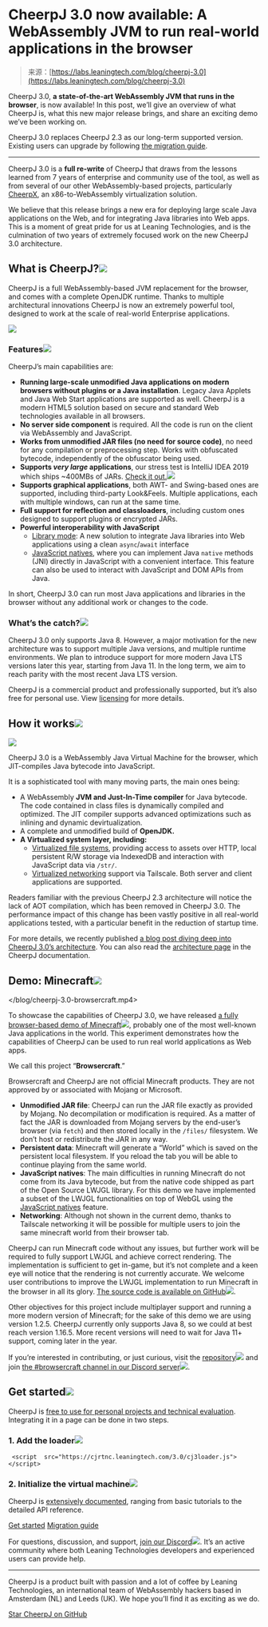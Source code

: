 <!--yml
category: 未分类
date: 2024-05-27 14:30:26
-->

# CheerpJ 3.0 now available: A WebAssembly JVM to run real-world applications in the browser

> 来源：[https://labs.leaningtech.com/blog/cheerpj-3.0](https://labs.leaningtech.com/blog/cheerpj-3.0)

CheerpJ 3.0, **a state-of-the-art WebAssembly JVM that runs in the browser**, is now available! In this post, we’ll give an overview of what CheerpJ is, what this new major release brings, and share an exciting demo we’ve been working on.

CheerpJ 3.0 replaces CheerpJ 2.3 as our long-term supported version. Existing users can upgrade by following [the migration guide](/cheerpj3/migrating-from-cheerpj2).

* * *

CheerpJ 3.0 is a **full re-write** of CheerpJ that draws from the lessons learned from 7 years of enterprise and community use of the tool, as well as from several of our other WebAssembly-based projects, particularly [CheerpX](/cheerpx), an x86-to-WebAssembly virtualization solution.

We believe that this release brings a new era for deploying large scale Java applications on the Web, and for integrating Java libraries into Web apps. This is a moment of great pride for us at Leaning Technologies, and is the culmination of two years of extremely focused work on the new CheerpJ 3.0 architecture.

## What is CheerpJ?[![](img/f1580f6559c1a55793afe9e81eee6923.png)](#what-is-cheerpj)

CheerpJ is a full WebAssembly-based JVM replacement for the browser, and comes with a complete OpenJDK runtime. Thanks to multiple architectural innovations CheerpJ is now an extremely powerful tool, designed to work at the scale of real-world Enterprise applications.

![](img/6960788f1cb5155cabef49e110edf2be.png)

### Features[![](img/f1580f6559c1a55793afe9e81eee6923.png)](#features)

CheerpJ’s main capabilities are:

*   **Running large-scale unmodified Java applications on modern browsers without plugins or a Java installation**. Legacy Java Applets and Java Web Start applications are supported as well. CheerpJ is a modern HTML5 solution based on secure and standard Web technologies available in all browsers.
*   **No server side component** is required. All the code is run on the client via WebAssembly and JavaScript.
*   **Works from unmodified JAR files (no need for source code)**, no need for any compilation or preprocessing step. Works with obfuscated bytecode, independently of the obfuscator being used.
*   **Supports *very large* applications**, our stress test is IntelliJ IDEA 2019 which ships ~400MBs of JARs. [Check it out.![](img/d33c4c2b3b320e4a308682879c95389b.png)](https://twitter.com/alexpignotti/status/1729915428258926713)
*   **Supports graphical applications**, both AWT- and Swing-based ones are supported, including third-party Look&Feels. Multiple applications, each with multiple windows, can run at the same time.
*   **Full support for reflection and classloaders**, including custom ones designed to support plugins or encrypted JARs.
*   **Powerful interoperability with JavaScript**
    *   [Library mode](/cheerpj3/guides/library-mode): A new solution to integrate Java libraries into Web applications using a clean `async`/`await` interface
    *   [JavaScript natives](/cheerpj3/guides/Implementing-Java-native-methods-in-JavaScript), where you can implement Java `native` methods (JNI) directly in JavaScript with a convenient interface. This feature can also be used to interact with JavaScript and DOM APIs from Java.

In short, CheerpJ 3.0 can run most Java applications and libraries in the browser without any additional work or changes to the code.

### What’s the catch?[![](img/f1580f6559c1a55793afe9e81eee6923.png)](#whats-the-catch)

CheerpJ 3.0 only supports Java 8\. However, a major motivation for the new architecture was to support multiple Java versions, and multiple runtime environments. We plan to introduce support for more modern Java LTS versions later this year, starting from Java 11\. In the long term, we aim to reach parity with the most recent Java LTS version.

CheerpJ is a commercial product and professionally supported, but it’s also free for personal use. View [licensing](/cheerpj3/licensing) for more details.

## How it works[![](img/f1580f6559c1a55793afe9e81eee6923.png)](#how-it-works)

![](img/1e777ecd683e97a22dddb41cc6654f42.png)

CheerpJ 3.0 is a WebAssembly Java Virtual Machine for the browser, which JIT-compiles Java bytecode into JavaScript.

It is a sophisticated tool with many moving parts, the main ones being:

*   A WebAssembly **JVM and Just-In-Time compiler** for Java bytecode. The code contained in class files is dynamically compiled and optimized. The JIT compiler supports advanced optimizations such as inlining and dynamic devirtualization.
*   A complete and unmodified build of **OpenJDK.**
*   **A Virtualized system layer, including:**
    *   [Virtualized file systems](/cheerpj3/guides/File-System-support), providing access to assets over HTTP, local persistent R/W storage via IndexedDB and interaction with JavaScript data via `/str/`.
    *   [Virtualized networking](/cheerpj3/guides/Networking) support via Tailscale. Both server and client applications are supported.

Readers familiar with the previous CheerpJ 2.3 architecture will notice the lack of AOT compilation, which has been removed in CheerpJ 3.0\. The performance impact of this change has been vastly positive in all real-world applications tested, with a particular benefit in the reduction of startup time.

For more details, we recently published [a blog post diving deep into CheerpJ 3.0’s architecture](/blog/cheerpj-3-deep-dive). You can also read the [architecture page](/cheerpj3/explanation/architecture) in the CheerpJ documentation.

## Demo: Minecraft[![](img/f1580f6559c1a55793afe9e81eee6923.png)](#demo-minecraft)

 </blog/cheerpj-3.0-browsercraft.mp4> 

To showcase the capabilities of CheerpJ 3.0, we have released [a fully browser-based demo of Minecraft![](img/d33c4c2b3b320e4a308682879c95389b.png)](https://browsercraft.cheerpj.com), probably one of the most well-known Java applications in the world. This experiment demonstrates how the capabilities of CheerpJ can be used to run real world applications as Web apps.

We call this project “**Browsercraft**.”

Browsercraft and CheerpJ are not official Minecraft products. They are not approved by or associated with Mojang or Microsoft.

*   **Unmodified JAR file**: CheerpJ can run the JAR file exactly as provided by Mojang. No decompilation or modification is required. As a matter of fact the JAR is downloaded from Mojang servers by the end-user’s browser (via `fetch`) and then stored locally in the `/files/` filesystem. We don’t host or redistribute the JAR in any way.
*   **Persistent data**: Minecraft will generate a “World” which is saved on the persistent local filesystem. If you reload the tab you will be able to continue playing from the same world.
*   **JavaScript natives**: The main difficulties in running Minecraft do not come from its Java bytecode, but from the native code shipped as part of the Open Source LWJGL library. For this demo we have implemented a subset of the LWJGL functionalities on top of WebGL using the [JavaScript natives](/cheerpj3/guides/Implementing-Java-native-methods-in-JavaScript) feature.
*   **Networking**: Although not shown in the current demo, thanks to Tailscale networking it will be possible for multiple users to join the same minecraft world from their browser tab.

CheerpJ can run Minecraft code without any issues, but further work will be required to fully support LWJGL and achieve correct rendering. The implementation is sufficient to get in-game, but it’s not complete and a keen eye will notice that the rendering is not currently accurate. We welcome user contributions to improve the LWJGL implementation to run Minecraft in the browser in all its glory. [The source code is available on GitHub![](img/d33c4c2b3b320e4a308682879c95389b.png)](https://github.com/leaningtech/browsercraft).

Other objectives for this project include multiplayer support and running a more modern version of Minecraft; for the sake of this demo we are using version 1.2.5\. CheerpJ currently only supports Java 8, so we could at best reach version 1.16.5\. More recent versions will need to wait for Java 11+ support, coming later in the year.

If you’re interested in contributing, or just curious, visit the [repository![](img/d33c4c2b3b320e4a308682879c95389b.png)](https://github.com/leaningtech/browsercraft) and join [the #browsercraft channel in our Discord server![](img/d33c4c2b3b320e4a308682879c95389b.png)](https://discord.leaningtech.com).

## Get started[![](img/f1580f6559c1a55793afe9e81eee6923.png)](#get-started)

CheerpJ is [free to use for personal projects and technical evaluation](/cheerpj3/licensing). Integrating it in a page can be done in two steps.

### 1\. Add the loader[![](img/f1580f6559c1a55793afe9e81eee6923.png)](#1-add-the-loader)

```
 <script  src="https://cjrtnc.leaningtech.com/3.0/cj3loader.js"></script> 
```

### 2\. Initialize the virtual machine[![](img/f1580f6559c1a55793afe9e81eee6923.png)](#2-initialize-the-virtual-machine)

CheerpJ is [extensively documented](/cheerpj3), ranging from basic tutorials to the detailed API reference.

[Get started](/cheerpj3/getting-started) [Migration guide](/cheerpj3/migrating-from-cheerpj2)

For questions, discussion, and support, [join our Discord![](img/d33c4c2b3b320e4a308682879c95389b.png)](https://discord.leaningtech.com). It’s an active community where both Leaning Technologies developers and experienced users can provide help.

* * *

CheerpJ is a product built with passion and a lot of coffee by Leaning Technologies, an international team of WebAssembly hackers based in Amsterdam (NL) and Leeds (UK). We hope you’ll find it as exciting as we do.

[Star CheerpJ on GitHub](https://github.com/leaningtech/cheerpj-meta)